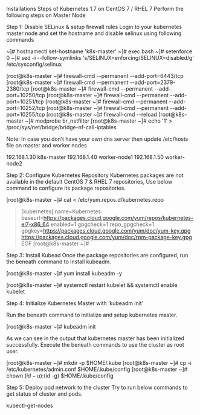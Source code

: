 Installations Steps of Kubernetes 1.7 on CentOS 7 / RHEL 7
Perform the following steps on Master Node

Step 1: Disable SELinux & setup firewall rules
Login to your kubernetes master node and set the hostname and disable selinux using following commands



~]# hostnamectl set-hostname 'k8s-master'
~]# exec bash
~]# setenforce 0
~]# sed -i --follow-symlinks 's/SELINUX=enforcing/SELINUX=disabled/g' /etc/sysconfig/selinux


[root@k8s-master ~]# firewall-cmd --permanent --add-port=6443/tcp
[root@k8s-master ~]# firewall-cmd --permanent --add-port=2379-2380/tcp
[root@k8s-master ~]# firewall-cmd --permanent --add-port=10250/tcp
[root@k8s-master ~]# firewall-cmd --permanent --add-port=10251/tcp
[root@k8s-master ~]# firewall-cmd --permanent --add-port=10252/tcp
[root@k8s-master ~]# firewall-cmd --permanent --add-port=10255/tcp
[root@k8s-master ~]# firewall-cmd --reload
[root@k8s-master ~]# modprobe br_netfilter
[root@k8s-master ~]# echo '1' > /proc/sys/net/bridge/bridge-nf-call-iptables

Note: In case you don’t have your own dns server then update /etc/hosts file on master and worker nodes


192.168.1.30 k8s-master
192.168.1.40 worker-node1
192.168.1.50 worker-node2


Step 2: Configure Kubernetes Repository
Kubernetes packages are not available in the default CentOS 7 & RHEL 7 repositories, Use below command to configure its package repositories.


[root@k8s-master ~]# cat <<EOF > /etc/yum.repos.d/kubernetes.repo
> [kubernetes]
> name=Kubernetes
> baseurl=https://packages.cloud.google.com/yum/repos/kubernetes-el7-x86_64
> enabled=1
> gpgcheck=1
> repo_gpgcheck=1
> gpgkey=https://packages.cloud.google.com/yum/doc/yum-key.gpg
>         https://packages.cloud.google.com/yum/doc/rpm-package-key.gpg
> EOF [root@k8s-master ~]#


Step 3: Install Kubead
Once the package repositories are configured, run the beneath command to install kubeadm.

[root@k8s-master ~]# yum install kubeadm -y

[root@k8s-master ~]# systemctl  restart kubelet && systemctl enable kubelet

Step 4: Initialize Kubernetes Master with ‘kubeadm init’



Run the beneath command to  initialize and setup kubernetes master.


[root@k8s-master ~]# kubeadm init


As we can see in the output that kubernetes master has been initialized successfully. Execute the beneath commands to use the cluster as root user.

[root@k8s-master ~]# mkdir -p $HOME/.kube
[root@k8s-master ~]# cp -i /etc/kubernetes/admin.conf $HOME/.kube/config
[root@k8s-master ~]# chown $(id -u):$(id -g) $HOME/.kube/config



Step 5: Deploy pod network to the cluster
Try to run below commands to get status of cluster and pods.

kubectl-get-nodes



